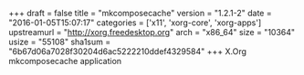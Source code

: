 +++
draft = false
title = "mkcomposecache"
version = "1.2.1-2"
date = "2016-01-05T15:07:17"
categories = ['x11', 'xorg-core', 'xorg-apps']
upstreamurl = "http://xorg.freedesktop.org"
arch = "x86_64"
size = "10364"
usize = "55108"
sha1sum = "6b67d06a7028f30204d6ac5222210ddef4329584"
+++
X.Org mkcomposecache application